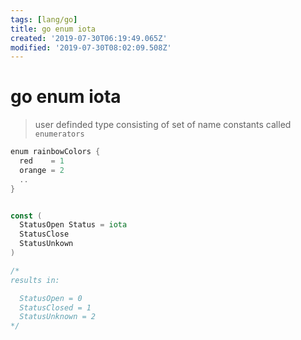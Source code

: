 ```yaml
---
tags: [lang/go]
title: go enum iota
created: '2019-07-30T06:19:49.065Z'
modified: '2019-07-30T08:02:09.508Z'
---
```


# go enum iota
> user definded type consisting of set of name constants called `enumerators`

```go
enum rainbowColors {
  red    = 1
  orange = 2
  ..
}
```

```go

const (
  StatusOpen Status = iota
  StatusClose
  StatusUnkown
)

/*
results in:

  StatusOpen = 0
  StatusClosed = 1
  StatusUnknown = 2
*/

```
